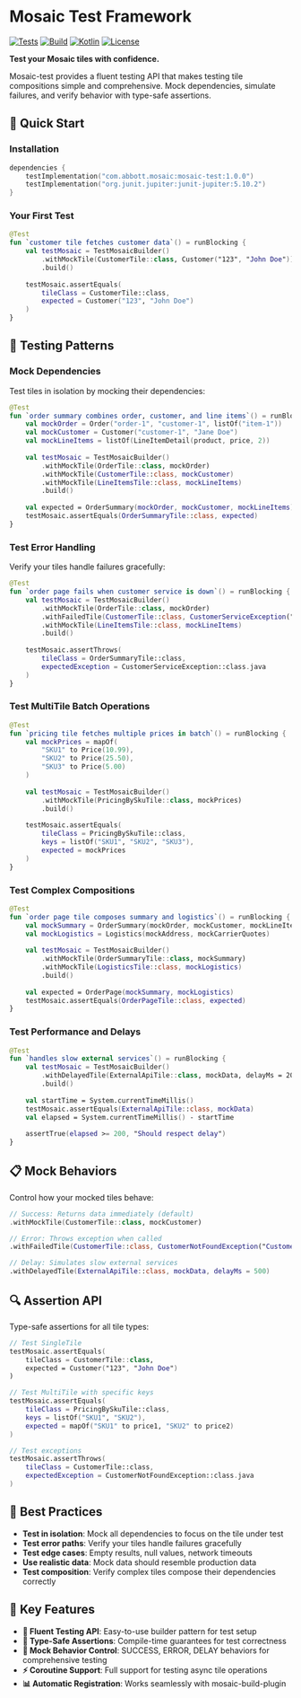 # Mosaic Test Framework

[![Tests](https://github.com/Nick-Abbott/Mosaic/workflows/Test%20Badge/badge.svg)](https://github.com/Nick-Abbott/Mosaic/actions?query=workflow%3A%22Test+Badge%22)
[![Build](https://github.com/Nick-Abbott/Mosaic/workflows/Build%20Badge/badge.svg)](https://github.com/Nick-Abbott/Mosaic/actions?query=workflow%3A%22Build+Badge%22)
[![Kotlin](https://img.shields.io/badge/kotlin-2.2.0-blue.svg)](https://kotlinlang.org)
[![License](https://img.shields.io/badge/license-Apache%202.0-blue.svg)](LICENSE)

**Test your Mosaic tiles with confidence.**

Mosaic-test provides a fluent testing API that makes testing tile compositions simple and comprehensive. Mock dependencies, simulate failures, and verify behavior with type-safe assertions.

## 🚀 **Quick Start**

### **Installation**

```kotlin
dependencies {
    testImplementation("com.abbott.mosaic:mosaic-test:1.0.0")
    testImplementation("org.junit.jupiter:junit-jupiter:5.10.2")
}
```

### **Your First Test**

```kotlin
@Test
fun `customer tile fetches customer data`() = runBlocking {
    val testMosaic = TestMosaicBuilder()
        .withMockTile(CustomerTile::class, Customer("123", "John Doe"))
        .build()
    
    testMosaic.assertEquals(
        tileClass = CustomerTile::class,
        expected = Customer("123", "John Doe")
    )
}
```

## 🧪 **Testing Patterns**

### **Mock Dependencies**

Test tiles in isolation by mocking their dependencies:

```kotlin
@Test
fun `order summary combines order, customer, and line items`() = runBlocking {
    val mockOrder = Order("order-1", "customer-1", listOf("item-1"))
    val mockCustomer = Customer("customer-1", "Jane Doe")
    val mockLineItems = listOf(LineItemDetail(product, price, 2))
    
    val testMosaic = TestMosaicBuilder()
        .withMockTile(OrderTile::class, mockOrder)
        .withMockTile(CustomerTile::class, mockCustomer)
        .withMockTile(LineItemsTile::class, mockLineItems)
        .build()
    
    val expected = OrderSummary(mockOrder, mockCustomer, mockLineItems)
    testMosaic.assertEquals(OrderSummaryTile::class, expected)
}
```

### **Test Error Handling**

Verify your tiles handle failures gracefully:

```kotlin
@Test
fun `order page fails when customer service is down`() = runBlocking {
    val testMosaic = TestMosaicBuilder()
        .withMockTile(OrderTile::class, mockOrder)
        .withFailedTile(CustomerTile::class, CustomerServiceException("Service unavailable"))
        .withMockTile(LineItemsTile::class, mockLineItems)
        .build()
    
    testMosaic.assertThrows(
        tileClass = OrderSummaryTile::class,
        expectedException = CustomerServiceException::class.java
    )
}
```

### **Test MultiTile Batch Operations**

```kotlin
@Test
fun `pricing tile fetches multiple prices in batch`() = runBlocking {
    val mockPrices = mapOf(
        "SKU1" to Price(10.99),
        "SKU2" to Price(25.50),
        "SKU3" to Price(5.00)
    )
    
    val testMosaic = TestMosaicBuilder()
        .withMockTile(PricingBySkuTile::class, mockPrices)
        .build()
    
    testMosaic.assertEquals(
        tileClass = PricingBySkuTile::class,
        keys = listOf("SKU1", "SKU2", "SKU3"),
        expected = mockPrices
    )
}
```

### **Test Complex Compositions**

```kotlin
@Test
fun `order page tile composes summary and logistics`() = runBlocking {
    val mockSummary = OrderSummary(mockOrder, mockCustomer, mockLineItems)
    val mockLogistics = Logistics(mockAddress, mockCarrierQuotes)
    
    val testMosaic = TestMosaicBuilder()
        .withMockTile(OrderSummaryTile::class, mockSummary)
        .withMockTile(LogisticsTile::class, mockLogistics)
        .build()
    
    val expected = OrderPage(mockSummary, mockLogistics)
    testMosaic.assertEquals(OrderPageTile::class, expected)
}
```

### **Test Performance and Delays**

```kotlin
@Test
fun `handles slow external services`() = runBlocking {
    val testMosaic = TestMosaicBuilder()
        .withDelayedTile(ExternalApiTile::class, mockData, delayMs = 200)
        .build()
    
    val startTime = System.currentTimeMillis()
    testMosaic.assertEquals(ExternalApiTile::class, mockData)
    val elapsed = System.currentTimeMillis() - startTime
    
    assertTrue(elapsed >= 200, "Should respect delay")
}
```

## 📋 **Mock Behaviors**

Control how your mocked tiles behave:

```kotlin
// Success: Returns data immediately (default)
.withMockTile(CustomerTile::class, mockCustomer)

// Error: Throws exception when called
.withFailedTile(CustomerTile::class, CustomerNotFoundException("Customer not found"))

// Delay: Simulates slow external services
.withDelayedTile(ExternalApiTile::class, mockData, delayMs = 500)
```

## 🔍 **Assertion API**

Type-safe assertions for all tile types:

```kotlin
// Test SingleTile
testMosaic.assertEquals(
    tileClass = CustomerTile::class,
    expected = Customer("123", "John Doe")
)

// Test MultiTile with specific keys
testMosaic.assertEquals(
    tileClass = PricingBySkuTile::class,
    keys = listOf("SKU1", "SKU2"),
    expected = mapOf("SKU1" to price1, "SKU2" to price2)
)

// Test exceptions
testMosaic.assertThrows(
    tileClass = CustomerTile::class,
    expectedException = CustomerNotFoundException::class.java
)
```

## 🎯 **Best Practices**

- **Test in isolation**: Mock all dependencies to focus on the tile under test
- **Test error paths**: Verify your tiles handle failures gracefully
- **Test edge cases**: Empty results, null values, network timeouts
- **Use realistic data**: Mock data should resemble production data
- **Test composition**: Verify complex tiles compose their dependencies correctly

## 🌟 **Key Features**

- **🧪 Fluent Testing API**: Easy-to-use builder pattern for test setup
- **🎯 Type-Safe Assertions**: Compile-time guarantees for test correctness
- **🔄 Mock Behavior Control**: SUCCESS, ERROR, DELAY behaviors for comprehensive testing
- **⚡ Coroutine Support**: Full support for testing async tile operations
- **📊 Automatic Registration**: Works seamlessly with mosaic-build-plugin

